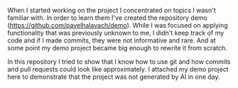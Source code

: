 When I started working on the project I concentrated on topics I wasn't familiar with. In order to learn them I've created the repository demo (https://github.com/pavelhalavach/demo). 
While I was focused on applying functionality that was previously unknown to me, I didn't keep track of my code and if I made commits, they were not informative and rare.
And at some point my demo project became big enough to rewrite it from scratch.

In this repository I tried to show that I know how to use git and how commits and pull requests could look like approximately.
I attached my demo project here to demonstrate that the project was not generated by AI in one day.
